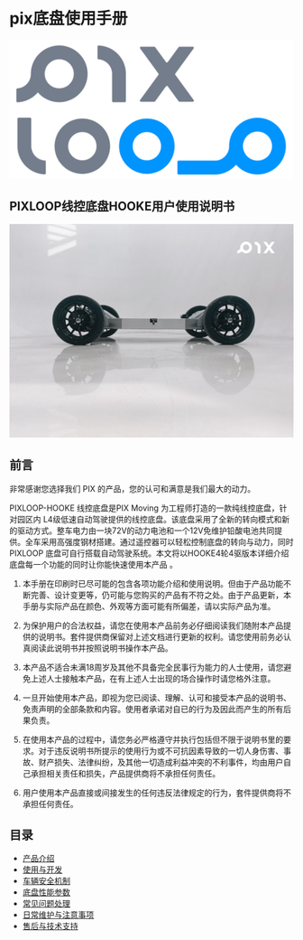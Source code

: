 # pix底盘使用手册

![pixloop](./images/pixloop.png)

## PIXLOOP线控底盘HOOKE用户使用说明书

![chassis](./images/chassis.png)

## 前言

非常感谢您选择我们 PIX 的产品，您的认可和满意是我们最大的动力。 

PIXLOOP-HOOKE 线控底盘是PIX Moving 为工程师打造的一款纯线控底盘，针对园区内 L4级低速自动驾驶提供的线控底盘。该底盘采用了全新的转向模式和新的驱动方式。整车电力由一块72V的动力电池和一个12V免维护铅酸电池共同提供。全车采用高强度钢材搭建。通过遥控器可以轻松控制底盘的转向与动力，同时 PIXLOOP 底盘可自行搭载自动驾驶系统。本文将以HOOKE4轮4驱版本详细介绍底盘每一个功能的同时让你能快速使用本产品 。

1. 本手册在印刷时已尽可能的包含各项功能介绍和使用说明。但由于产品功能不断完善、设计变更等，仍可能与您购买的产品有不符之处。由于产品更新，本手册与实际产品在颜色、外观等方面可能有所偏差，请以实际产品为准。

2. 为保护用户的合法权益，请您在使用本产品前务必仔细阅读我们随附本产品提供的说明书。套件提供商保留对上述文档进行更新的权利。请您使用前务必认真阅读此说明书并按照说明书操作本产品。

3. 本产品不适合未满18周岁及其他不具备完全民事行为能力的人士使用，请您避免上述人士接触本产品，在有上述人士出现的场合操作时请您格外注意。

4. 一旦开始使用本产品，即视为您已阅读、理解、认可和接受本产品的说明书、免责声明的全部条款和内容。使用者承诺对自已的行为及因此而产生的所有后果负责。

5. 在使用本产品的过程中，请您务必严格遵守并执行包括但不限于说明书里的要求。对于违反说明书所提示的使用行为或不可抗因素导致的一切人身伤害、事故、财产损失、法律纠纷，及其他一切造成利益冲突的不利事件，均由用户自己承担相关责任和损失，产品提供商将不承担任何责任。

6. 用户使用本产品直接或间接发生的任何违反法律规定的行为，套件提供商将不承担任何责任。

## 目录
- [产品介绍](./%E4%BA%A7%E5%93%81%E4%BB%8B%E7%BB%8D.md)
- [使用与开发](./%E4%BD%BF%E7%94%A8%E4%B8%8E%E5%BC%80%E5%8F%91.md)
- [车辆安全机制](./%E8%BD%A6%E8%BE%86%E5%AE%89%E5%85%A8%E6%9C%BA%E5%88%B6.md)
- [底盘性能参数](./%E5%BA%95%E7%9B%98%E6%80%A7%E8%83%BD%E5%8F%82%E6%95%B0.md)
- [常见问题处理](./%E5%B8%B8%E8%A7%81%E9%97%AE%E9%A2%98%E5%A4%84%E7%90%86.md)
- [日常维护与注意事项](./%E6%97%A5%E5%B8%B8%E7%BB%B4%E6%8A%A4%E4%B8%8E%E6%B3%A8%E6%84%8F%E4%BA%8B%E9%A1%B9.md)
- [售后与技术支持](./%E5%94%AE%E5%90%8E%E4%B8%8E%E6%8A%80%E6%9C%AF%E6%94%AF%E6%8C%81.md)